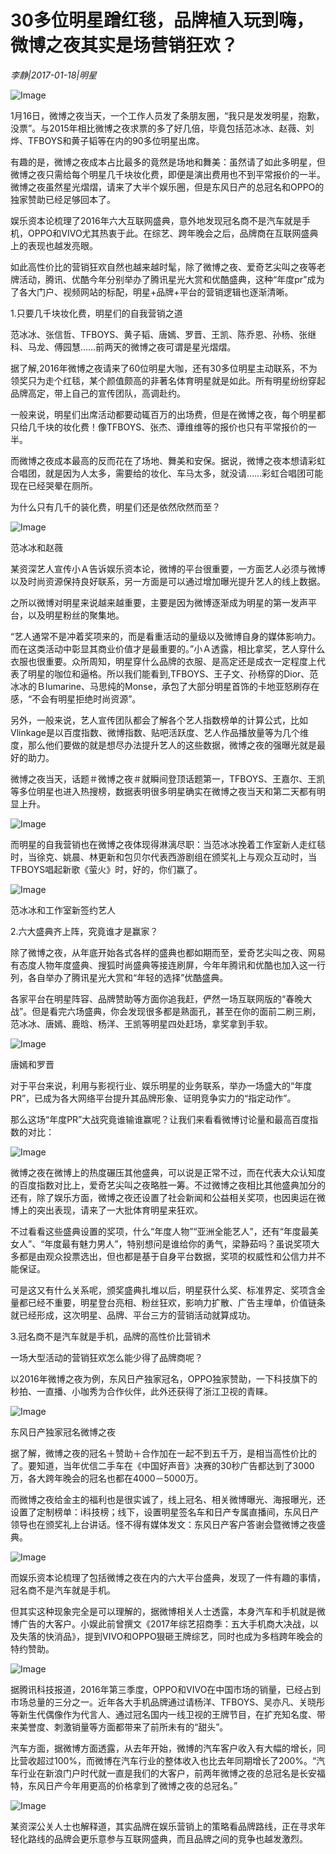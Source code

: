 # 30多位明星蹭红毯，品牌植入玩到嗨，微博之夜其实是场营销狂欢？

*李静|2017-01-18|明星*

![Image](http://static.ylzbl.com/uploads/ueditor/php/upload/image/20170717/1500279898782106.jpeg)

1月16日，微博之夜当天，一个工作人员发了条朋友圈，“我只是发发明星，抱歉，没票”。与2015年相比微博之夜求票的多了好几倍，毕竟包括范冰冰、赵薇、刘烨、TFBOYS和黄子韬等在内的90多位明星出席。

有趣的是，微博之夜成本占比最多的竟然是场地和舞美：虽然请了如此多明星，但微博之夜只需给每个明星几千块妆化费，即便是演出费用也不到平常报价的一半。微博之夜虽然星光熠熠，请来了大半个娱乐圈，但是东风日产的总冠名和OPPO的独家赞助已经足够回本了。

娱乐资本论梳理了2016年六大互联网盛典，意外地发现冠名商不是汽车就是手机，OPPO和VIVO尤其热衷于此。在综艺、跨年晚会之后，品牌商在互联网盛典上的表现也越发亮眼。

如此高性价比的营销狂欢自然也越来越时髦，除了微博之夜、爱奇艺尖叫之夜等老牌活动，腾讯、优酷今年分别举办了腾讯星光大赏和优酷盛典，这种“年度pr”成为了各大门户、视频网站的标配，明星+品牌+平台的营销逻辑也逐渐清晰。

1.只要几千块妆化费，明星们的自我营销之道

范冰冰、张信哲、TFBOYS、黄子韬、唐嫣、罗晋、王凯、陈乔恩、孙杨、张继科、马龙、傅园慧……前两天的微博之夜可谓是星光熠熠。

据了解,2016年微博之夜请来了60位明星大咖，还有30多位明星主动联系，不为领奖只为走个红毯，某个颜值颇高的非著名体育明星就是如此。所有明星纷纷穿起品牌高定，带上自己的宣传团队，高调赴约。

一般来说，明星们出席活动都要动辄百万的出场费，但是在微博之夜，每个明星都只给几千块的妆化费！像TFBOYS、张杰、谭维维等的报价也只有平常报价的一半。

而微博之夜成本最高的反而花在了场地、舞美和安保。据说，微博之夜本想请彩虹合唱团，就是因为人太多，需要给的妆化、车马太多，就没请……彩虹合唱团可能现在已经哭晕在厕所。

为什么只有几千的装化费，明星们还是依然欣然而至？

![Image](http://static.ylzbl.com/201704281809286325)

范冰冰和赵薇

某资深艺人宣传小Ａ告诉娱乐资本论，微博的平台很重要，一方面艺人必须与微博以及时尚资源保持良好联系，另一方面是可以通过增加曝光提升艺人的线上数据。

之所以微博对明星来说越来越重要，主要是因为微博逐渐成为明星的第一发声平台，以及明星粉丝的聚集地。

“艺人通常不是冲着奖项来的，而是看重活动的量级以及微博自身的媒体影响力。而在这类活动中彰显其商业价值才是最重要的。”小Ａ透露，相比拿奖，艺人穿什么衣服也很重要。众所周知，明星穿什么品牌的衣服、是高定还是成衣一定程度上代表了明星的咖位和逼格。所以我们能看到,TFBOYS、王子文、孙杨穿的Dior、范冰冰的Ｂlumarine、马思纯的Monse，承包了大部分明星首饰的卡地亚怒刷存在感，“不会有明星拒绝时尚资源”。

另外，一般来说，艺人宣传团队都会了解各个艺人指数榜单的计算公式，比如Vlinkage是以百度指数、微博指数、贴吧活跃度、艺人作品播放量等为几个维度，那么他们要做的就是想尽办法提升艺人的这些数据，微博之夜的强曝光就是最好的助力。

微博之夜当天，话题＃微博之夜＃就瞬间登顶话题第一，TFBOYS、王嘉尔、王凯等多位明星也进入热搜榜，数据表明很多明星确实在微博之夜当天和第二天都有明显上升。

![Image](http://static.ylzbl.com/201704281809289398)

而明星的自我营销也在微博之夜体现得淋漓尽职：当范冰冰挽着工作室新人走红毯时，当徐克、姚晨、林更新和包贝尔代表西游剧组在颁奖礼上与观众互动时，当TFBOYS唱起新歌《萤火》时，好的，你们赢了。

![Image](http://static.ylzbl.com/201704281809288385)

范冰冰和工作室新签约艺人

2.六大盛典齐上阵，究竟谁才是赢家？

除了微博之夜，从年底开始各式各样的盛典也都如期而至，爱奇艺尖叫之夜、网易有态度人物年度盛典、搜狐时尚盛典等接连刷屏，今年年腾讯和优酷也加入这一行列，各自举办了腾讯星光大赏和“年轻的选择”优酷盛典。

各家平台在明星阵容、品牌赞助等方面你追我赶，俨然一场互联网版的“春晚大战”。但是看完六场盛典，你会发现很多都是熟面孔，甚至在你的面前二刷三刷，范冰冰、唐嫣、鹿晗、杨洋、王凯等明星四处赶场，拿奖拿到手软。

![Image](http://static.ylzbl.com/201704281809285064)

唐嫣和罗晋

对于平台来说，利用与影视行业、娱乐明星的业务联系，举办一场盛大的“年度PR”，已成为各大网络平台提升其品牌形象、证明竞争实力的“指定动作”。

那么这场“年度PR”大战究竟谁输谁赢呢？让我们来看看微博讨论量和最高百度指数的对比：

![Image](http://static.ylzbl.com/201704281809284626)

微博之夜在微博上的热度碾压其他盛典，可以说是正常不过，而在代表大众认知度的百度指数对比上，爱奇艺尖叫之夜略胜一筹。不过微博之夜相比其他盛典加分的还有，除了娱乐方面，微博之夜还设置了社会新闻和公益相关奖项，也因奥运在微博上的突出表现，请来了一大批体育明星来狂欢。

不过看看这些盛典设置的奖项，什么“年度人物”“亚洲全能艺人”，还有“年度最美女人”、“年度最有魅力男人”，特别想问是谁给你的勇气，梁静茹吗？虽说奖项大多都是由观众投票选出，但也都是基于自身平台数据，奖项的权威性和公信力并不能保证。

可是这又有什么关系呢，颁奖盛典扎堆以后，明星获什么奖、标准界定、奖项含金量都已经不重要，明星登台亮相、粉丝狂欢，影响力扩散、广告主埋单，价值链条就已经形成，这次明星、品牌、平台三方的营销活动就算成功。

3.冠名商不是汽车就是手机，品牌的高性价比营销术

一场大型活动的营销狂欢怎么能少得了品牌商呢？

以2016年微博之夜为例，东风日产独家冠名，OPPO独家赞助，一下科技旗下的秒拍、一直播、小咖秀为合作伙伴，此外还获得了浙江卫视的青睐。

![Image](http://static.ylzbl.com/201704281809282260)

东风日产独家冠名微博之夜

据了解，微博之夜的冠名＋赞助＋合作加在一起不到五千万，是相当高性价比的了。要知道，当年优信二手车在《中国好声音》决赛的30秒广告都达到了3000万，各大跨年晚会的冠名也都在4000－5000万。

而微博之夜给金主的福利也是很实诚了，线上冠名、相关微博曝光、海报曝光，还设置了定制榜单：i科技榜；线下，设置明星签名车和日产专属直播间，东风日产领导也在颁奖礼上台讲话。怪不得有媒体发文：东风日产客户答谢会暨微博之夜盛典。

![Image](http://static.ylzbl.com/201704281809297516)

而娱乐资本论梳理了包括微博之夜在内的六大平台盛典，发现了一件有趣的事情，冠名商不是汽车就是手机。

但其实这种现象完全是可以理解的，据微博相关人士透露，本身汽车和手机就是微博广告的大客户。小娱此前曾撰文《2017年综艺招商季：五大手机商大决战，以及失落的快消品》，提到VIVO和OPPO狠砸王牌综艺，同时也成为多档跨年晚会的特约赞助。

![Image](http://static.ylzbl.com/201704281809298840)

据腾讯科技报道，2016年第三季度，OPPO和VIVO在中国市场的销量，已经占到市场总量的三分之一。近年各大手机品牌通过请杨洋、TFBOYS、吴亦凡、关晓彤等新生代偶像作为代言人、通过冠名国内一线卫视的王牌节目，在扩充知名度、带来美誉度、刺激销量等方面都带来了前所未有的“甜头”。

汽车方面，据微博方面透露，从去年开始，微博的汽车客户收入有大幅的增长，同比营收超过100%，而微博在汽车行业的整体收入也比去年同期增长了200%。“汽车行业在新浪门户时代就一直是我们的大客户，前两年微博之夜的总冠名是长安福特，东风日产今年用更高的价格拿到了微博之夜的总冠名。”

![Image](http://static.ylzbl.com/201704281809308509)

某资深公关人士也解释道，其实品牌在娱乐营销上的策略看品牌路线，正在寻求年轻化路线的品牌会更乐意参与互联网盛典，而且品牌之间的竞争也越发激烈。

